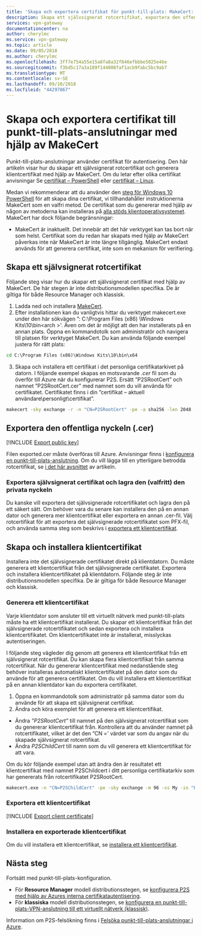 ```yaml
---
title: 'Skapa och exportera certifikat för punkt-till-plats: MakeCert: Azure | Microsoft Docs'
description: Skapa ett självsignerat rotcertifikat, exportera den offentliga nyckeln och generera klientcertifikat med hjälp av MakeCert.
services: vpn-gateway
documentationcenter: na
author: cherylmc
ms.service: vpn-gateway
ms.topic: article
ms.date: 09/05/2018
ms.author: cherylmc
ms.openlocfilehash: 3ff7e754a55e15a8fa8a32f846efbbbe5025e46e
ms.sourcegitcommit: f3bd5c17a3a189f144008faf1acb9fabc5bc9ab7
ms.translationtype: MT
ms.contentlocale: sv-SE
ms.lasthandoff: 09/10/2018
ms.locfileid: "44297867"
---
```

# <a name="generate-and-export-certificates-for-point-to-site-connections-using-makecert"></a>Skapa och exportera certifikat till punkt-till-plats-anslutningar med hjälp av MakeCert

Punkt-till-plats-anslutningar använder certifikat för autentisering. Den här artikeln visar hur du skapar ett självsignerat rotcertifikat och generera klientcertifikat med hjälp av MakeCert. Om du letar efter olika certifikat anvisningar Se [certifikat – PowerShell](vpn-gateway-certificates-point-to-site.md) eller [certifikat – Linux](vpn-gateway-certificates-point-to-site-linux.md).

Medan vi rekommenderar att du använder den [steg för Windows 10 PowerShell](vpn-gateway-certificates-point-to-site.md) för att skapa dina certifikat, vi tillhandahåller instruktionerna MakeCert som en valfri metod. De certifikat som du genererar med hjälp av någon av metoderna kan installeras på [alla stöds klientoperativsystemet](vpn-gateway-howto-point-to-site-resource-manager-portal.md#faq). MakeCert har dock följande begränsningar:

* MakeCert är inaktuellt. Det innebär att det här verktyget kan tas bort när som helst. Certifikat som du redan har skapats med hjälp av MakeCert påverkas inte när MakeCert är inte längre tillgänglig. MakeCert endast används för att generera certifikat, inte som en mekanism för verifiering.

## <a name="rootcert"></a>Skapa ett självsignerat rotcertifikat

Följande steg visar hur du skapar ett självsignerat certifikat med hjälp av MakeCert. De här stegen är inte distributionsmodellen specifika. De är giltiga för både Resource Manager och klassisk.

1. Ladda ned och installera [MakeCert](https://msdn.microsoft.com/library/windows/desktop/aa386968(v=vs.85).aspx).
2. Efter installationen kan du vanligtvis hittar du verktyget makecert.exe under den här sökvägen ”: C:\Program Files (x86) \Windows Kits\10\bin\<arch >'. Även om det är möjligt att den har installerats på en annan plats. Öppna en kommandotolk som administratör och navigera till platsen för verktyget MakeCert. Du kan använda följande exempel justera för rätt plats:

  ```cmd
  cd C:\Program Files (x86)\Windows Kits\10\bin\x64
  ```
3. Skapa och installera ett certifikat i det personliga certifikatarkivet på datorn. I följande exempel skapas en motsvarande *.cer* fil som du överför till Azure när du konfigurerar P2S. Ersätt ”P2SRootCert” och namnet ”P2SRootCert.cer” med namnet som du vill använda för certifikatet. Certifikatet finns i din ”certifikat – aktuell användare\personligt\certifikat”.

  ```cmd
  makecert -sky exchange -r -n "CN=P2SRootCert" -pe -a sha256 -len 2048 -ss My
  ```

## <a name="cer"></a>Exportera den offentliga nyckeln (.cer)

[!INCLUDE [Export public key](../../includes/vpn-gateway-certificates-export-public-key-include.md)]

Filen exported.cer måste överföras till Azure. Anvisningar finns i [konfigurera en punkt-till-plats-anslutning](vpn-gateway-howto-point-to-site-resource-manager-portal.md#uploadfile). Om du vill lägga till en ytterligare betrodda rotcertifikat, se [i det här avsnittet](vpn-gateway-howto-point-to-site-resource-manager-portal.md#add) av artikeln.

### <a name="export-the-self-signed-certificate-and-private-key-to-store-it-optional"></a>Exportera självsignerat certifikat och lagra den (valfritt) den privata nyckeln

Du kanske vill exportera det självsignerade rotcertifikatet och lagra den på ett säkert sätt. Om behöver vara du senare kan installera den på en annan dator och generera mer klientcertifikat eller exportera en annan .cer-fil. Välj rotcertifikat för att exportera det självsignerade rotcertifikatet som PFX-fil, och använda samma steg som beskrivs i [exportera ett klientcertifikat](#clientexport).

## <a name="create-and-install-client-certificates"></a>Skapa och installera klientcertifikat

Installera inte det självsignerade certifikatet direkt på klientdatorn. Du måste generera ett klientcertifikat från det självsignerade certifikatet. Exportera och installera klientcertifikatet på klientdatorn. Följande steg är inte distributionsmodellen specifika. De är giltiga för både Resource Manager och klassisk.

### <a name="clientcert"></a>Generera ett klientcertifikat

Varje klientdator som ansluter till ett virtuellt nätverk med punkt-till-plats måste ha ett klientcertifikat installerat. Du skapar ett klientcertifikat från det självsignerade rotcertifikatet och sedan exportera och installera klientcertifikatet. Om klientcertifikatet inte är installerat, misslyckas autentiseringen. 

I följande steg vägleder dig genom att generera ett klientcertifikat från ett självsignerat rotcertifikat. Du kan skapa flera klientcertifikat från samma rotcertifikat. När du genererar klientcertifikat med nedanstående steg behöver installeras automatiskt klientcertifikatet på den dator som du använde för att generera certifikatet. Om du vill installera ett klientcertifikat på en annan klientdator kan du exportera certifikatet.
 
1. Öppna en kommandotolk som administratör på samma dator som du använde för att skapa ett självsignerat certifikat.
2. Ändra och köra exemplet för att generera ett klientcertifikat.
  * Ändra *”P2SRootCert”* till namnet på den självsignerat rotcertifikat som du genererar klientcertifikat från. Kontrollera att du använder namnet på rotcertifikatet, vilket är det den ”CN =' värdet var som du angav när du skapade självsignerat rotcertifikat.
  * Ändra *P2SChildCert* till namn som du vill generera ett klientcertifikat för att vara.

  Om du kör följande exempel utan att ändra den är resultatet ett klientcertifikat med namnet P2SChildcert i ditt personliga certifikatarkiv som har genererats från rotcertifikatet P2SRootCert.

  ```cmd
  makecert.exe -n "CN=P2SChildCert" -pe -sky exchange -m 96 -ss My -in "P2SRootCert" -is my -a sha256
  ```

### <a name="clientexport"></a>Exportera ett klientcertifikat

[!INCLUDE [Export client certificate](../../includes/vpn-gateway-certificates-export-client-cert-include.md)]

### <a name="install"></a>Installera en exporterade klientcertifikat

Om du vill installera ett klientcertifikat, se [installera ett klientcertifikat](point-to-site-how-to-vpn-client-install-azure-cert.md).

## <a name="next-steps"></a>Nästa steg

Fortsätt med punkt-till-plats-konfiguration. 

* För **Resource Manager** modell distributionsstegen, se [konfigurera P2S med hjälp av Azures interna certifikatautentisering](vpn-gateway-howto-point-to-site-resource-manager-portal.md).
* För **klassiska** modell distributionsstegen, se [konfigurera en punkt-till-plats-VPN-anslutning till ett virtuellt nätverk (klassisk)](vpn-gateway-howto-point-to-site-classic-azure-portal.md).

Information om P2S-felsökning finns i [Felsöka punkt-till-plats-anslutningar i Azure](vpn-gateway-troubleshoot-vpn-point-to-site-connection-problems.md).